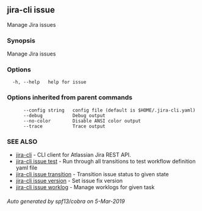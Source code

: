 ## jira-cli issue

Manage Jira issues

### Synopsis

Manage Jira issues

### Options

```
  -h, --help   help for issue
```

### Options inherited from parent commands

```
      --config string   config file (default is $HOME/.jira-cli.yaml)
      --debug           Debug output
      --no-color        Disable ANSI color output
      --trace           Trace output
```

### SEE ALSO

* [jira-cli](jira-cli.md)	 - CLI client for Atlassian Jira REST API.
* [jira-cli issue test](jira-cli_issue_test.md)	 - Run through all transitions to test workflow definition yaml file
* [jira-cli issue transition](jira-cli_issue_transition.md)	 - Transition issue status to given state
* [jira-cli issue version](jira-cli_issue_version.md)	 - Set issue fix version
* [jira-cli issue worklog](jira-cli_issue_worklog.md)	 - Manage worklogs for given task

###### Auto generated by spf13/cobra on 5-Mar-2019
